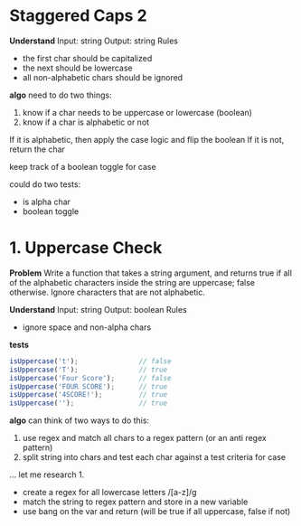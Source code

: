 # Staggered Caps 2

**Understand**
Input: string
Output: string
Rules
  * the first char should be capitalized
  * the next should be lowercase
  * all non-alphabetic chars should be ignored


**algo**
need to do two things:
  1. know if a char needs to be uppercase or lowercase (boolean)
  2. know if a char is alphabetic or not

If it is alphabetic, then apply the case logic and flip the boolean
If it is not, return the char

keep track of a boolean toggle for case

could do two tests:
  * is alpha char
  * boolean toggle






# 1. Uppercase Check

**Problem**
Write a function that takes a string argument, and returns true if all of the alphabetic characters inside the string are uppercase; false otherwise. Ignore characters that are not alphabetic.

**Understand**
Input: string
Output: boolean
Rules
  * ignore space and non-alpha chars

**tests**

``` js
isUppercase('t');               // false
isUppercase('T');               // true
isUppercase('Four Score');      // false
isUppercase('FOUR SCORE');      // true
isUppercase('4SCORE!');         // true
isUppercase('');                // true
```

**algo**
can think of two ways to do this:

  1. use regex and match all chars to a regex pattern (or an anti regex pattern)
  2. split string into chars and test each char against a test criteria for case

… let me research 1.

* create a regex for all lowercase letters /[a-z]/g
* match the string to regex pattern and store in a new variable
* use bang on the var and return (will be true if all uppercase, false if not)

